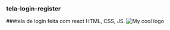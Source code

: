 ### tela-login-register
###tela de login feita com react HTML, CSS, JS.
<img src="/assets/tela-de-login.png" alt="My cool logo"/>

